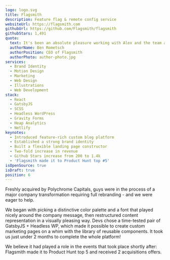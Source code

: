 ```yaml
---
logo: logo.svg
title: Flagsmith
description: Feature flag & remote config service
websiteUrl: https://flagsmith.com
githubUrl: https://github.com/Flagsmith/flagsmith
githubStars: 1,491
quote:
  text: It's been an absolute pleasure working with Alex and the team at PixelPoint on both our website and our GitHub presence. We constantly receive complements on the quality of the design and illustration, and it has made a significant impact on our business as a whole. 10/10 would install Figma again
  authorName: Ben Rometsch
  authorPosition: CEO of Flagsmith
  authorPhoto: author-photo.jpg
services:
  - Brand Identity
  - Motion Design
  - Marketing
  - Web Design
  - Illustrations
  - Web Development
stack:
  - React
  - GatsbyJS
  - SCSS
  - Headless WordPress
  - Gravity Forms
  - Heap Analytics
  - Netlify
keynotes:
  - Introduced feature-rich custom blog platform
  - Established a strong brand identity
  - Built a flexible landing page constructor
  - Two-fold increase in revenue
  - Github Stars increase from 200 to 1.4k
  - 'Flagsmith made it to Product Hunt top #5'
isOpenSource: true
isDraft: true
position: 6
---
```


Freshly acquired by Polychrome Capitals, guys were in the process of a major company transformation requiring full rebranding - and we were eager to help.

We began with picking a distinctive color palette and a font that played nicely around the company message, then restructured content representation in a visually pleasing way. Devs chose a time-tested pair of GatsbyJS + Headless WP, which made it possible to create custom marketing pages on a whim with the library of reusable components. It took us just under 2 months to complete the whole platform!

We believe it had played a role in the events that took place shortly after: Flagsmith made it to Product Hunt top 5 and received 2 acquisitions offers.
